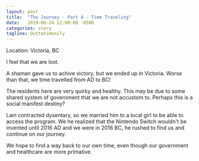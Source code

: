 ```yaml
---
layout: post
title:  "The Journey - Part 4 - Time Traveling"
date:   2019-06-24 12:00:00 -0500
categories: story
tagline: Outtatimenily
---
```


Location: Victoria, BC

I feel that we are lost.

A shaman gave us to achive victory, but we ended up in Victoria. Worse than that, we time travelled from AD to BC!

The residents here are very quirky and healthy. This may be due to some shared system of government that we are not accustom to. Perhaps this is a social manifest destiny?

Lain contracted dysentary, so we married him to a local girl to be able to access the program. We he realized that the Nintendo Switch wouldn't be invented until 2016 AD and we were in 2016 BC, he rushed to find us and continue on our journey.

We hope to find a way back to our own time, even though our government and healthcare are more primative.